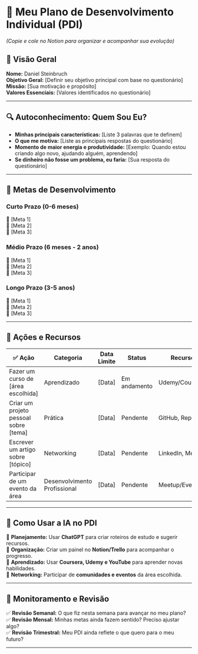 # 📌 Meu Plano de Desenvolvimento Individual (PDI)
*(Copie e cole no Notion para organizar e acompanhar sua evolução)*  

## 🎯 Visão Geral  
**Nome:** Daniel Steinbruch  
**Objetivo Geral:** [Definir seu objetivo principal com base no questionário]  
**Missão:** [Sua motivação e propósito]  
**Valores Essenciais:** [Valores identificados no questionário]  

---

## 🔍 Autoconhecimento: Quem Sou Eu?  
- **Minhas principais características:** [Liste 3 palavras que te definem]  
- **O que me motiva:** [Liste as principais respostas do questionário]  
- **Momento de maior energia e produtividade:** [Exemplo: Quando estou criando algo novo, ajudando alguém, aprendendo]  
- **Se dinheiro não fosse um problema, eu faria:** [Sua resposta do questionário]  

---

## 🎯 Metas de Desenvolvimento  

### **Curto Prazo (0-6 meses)**  
📍 [Meta 1]  
📍 [Meta 2]  
📍 [Meta 3]  

### **Médio Prazo (6 meses - 2 anos)**  
📍 [Meta 1]  
📍 [Meta 2]  
📍 [Meta 3]  

### **Longo Prazo (3-5 anos)**  
📍 [Meta 1]  
📍 [Meta 2]  
📍 [Meta 3]  

---

## 📅 Ações e Recursos  
| ✅ Ação | Categoria | Data Limite | Status | Recursos |  
|---------|------------|------------|---------|----------|  
| Fazer um curso de [área escolhida] | Aprendizado | [Data] | Em andamento | Udemy/Coursera |  
| Criar um projeto pessoal sobre [tema] | Prática | [Data] | Pendente | GitHub, Replit |  
| Escrever um artigo sobre [tópico] | Networking | [Data] | Pendente | LinkedIn, Medium |  
| Participar de um evento da área | Desenvolvimento Profissional | [Data] | Pendente | Meetup/Eventbrite |  

---

## 🚀 Como Usar a IA no PDI  
🔹 **Planejamento:** Usar **ChatGPT** para criar roteiros de estudo e sugerir recursos.  
🔹 **Organização:** Criar um painel no **Notion/Trello** para acompanhar o progresso.  
🔹 **Aprendizado:** Usar **Coursera, Udemy e YouTube** para aprender novas habilidades.  
🔹 **Networking:** Participar de **comunidades e eventos** da área escolhida.  

---

## 🔄 Monitoramento e Revisão  
✅ **Revisão Semanal:** O que fiz nesta semana para avançar no meu plano?  
✅ **Revisão Mensal:** Minhas metas ainda fazem sentido? Preciso ajustar algo?  
✅ **Revisão Trimestral:** Meu PDI ainda reflete o que quero para o meu futuro?  

---
